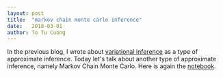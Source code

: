 ```yaml
---
layout: post
title:  "markov chain monte carlo inference"
date:   2018-03-01
author: To Tu Cuong
---
```

In the previous blog, I wrote about [variational inference](2018/02/15/VI) as a type of approximate inference. Today let's talk about another type of approximate inference, namely Markov Chain Monte Carlo. Here is again the [notebook](/pages/demos/MCMC_inference.html).